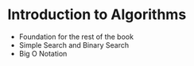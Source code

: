 # Introduction to Algorithms

* Foundation for the rest of the book
* Simple Search and Binary Search
* Big O Notation
